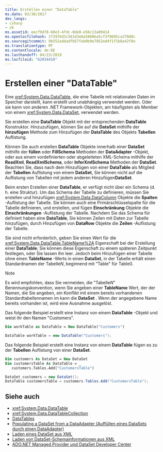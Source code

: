 ```yaml
---
title: Erstellen einer "DataTable"
ms.date: 03/30/2017
dev_langs:
- csharp
- vb
ms.assetid: eecf9d78-60e3-4fdc-8de0-e56c13a89414
ms.openlocfilehash: 272976d3c581d3e8a5860ba5cf3f9695ca370d8c
ms.sourcegitcommit: 9b552addadfb57fab0b9e7852ed4f1f1b8a42f8e
ms.translationtype: MT
ms.contentlocale: de-DE
ms.lasthandoff: 04/23/2019
ms.locfileid: "62034410"
---
```

# <a name="creating-a-datatable"></a>Erstellen einer "DataTable"
Eine <xref:System.Data.DataTable>, die eine Tabelle mit relationalen Daten im Speicher darstellt, kann erstellt und unabhängig verwendet werden. Oder sie kann von anderen .NET Framework-Objekten, am häufigsten als Member von einem <xref:System.Data.DataSet>, verwendet werden.  
  
 Sie erstellen eine **DataTable** Objekt mit der entsprechenden **DataTable** Konstruktor. Hinzuzufügen, können Sie auf die **DataSet** mithilfe der **hinzufügen** Methode zum Hinzufügen der **DataTable** des Objekts **Tabellen** Auflistung.  
  
 Können Sie auch erstellen **DataTable** Objekte innerhalb einer **DataSet** mithilfe der **füllen** oder **FillSchema** Methoden der  **DataAdapter** -Objekt, oder aus einem vordefinierten oder abgeleiteten XML-Schema mithilfe der **ReadXml**, **ReadXmlSchema**, oder **InferXmlSchema** Methoden der **DataSet**. Beachten Sie, dass nach dem Hinzufügen von einer **DataTable** als Mitglied der **Tabellen** Auflistung von einem **DataSet**, Sie können nicht auf die Auflistung von Tabellen mit jedem anderen Hinzufügen**DataSet**.  
  
 Beim ersten Erstellen einer **DataTable**, er verfügt nicht über ein Schema (d. h. eine Struktur). Um das Schema der Tabelle zu definieren, müssen Sie erstellen und hinzufügen <xref:System.Data.DataColumn> Objekte die **Spalten** -Auflistung der Tabelle. Sie können auch eine Primärschlüsselspalte für die Tabelle definieren, und erstellen, und fügen **Einschränkung** Objekte die **Einschränkungen** -Auflistung der Tabelle. Nachdem Sie das Schema für definiert haben eine **DataTable**, Sie können Zeilen mit Daten zur Tabelle hinzufügen, durch Hinzufügen von **DataRow** Objekte die **Zeilen** -Auflistung der Tabelle.  
  
 Sie sind nicht erforderlich, geben Sie einen Wert für die <xref:System.Data.DataTable.TableName%2A> Eigenschaft bei der Erstellung einer **DataTable**; Sie können diese Eigenschaft zu einem späteren Zeitpunkt festlegen, oder Sie lassen ihn leer. Jedoch beim Hinzufügen einer Tabelle ohne einen **TableName** -Werts in einen **DataSet**, in der Tabelle erhält einen Standardnamen der Tabelle*N*, beginnend mit "Table" für Table0.  
  
> [!NOTE]
>  Es wird empfohlen, dass Sie vermeiden, die "Tabelle*N*" Benennungskonvention, wenn Sie angeben einer **TableName** Wert, der der Namen, die Sie angeben, ein Konflikt mit einem bereits vorhandenen Standardtabellennamen im kann die **DataSet** . Wenn der angegebene Name bereits vorhanden ist, wird eine Ausnahme ausgelöst.  
  
 Das folgende Beispiel erstellt eine Instanz von einem **DataTable** -Objekt und weist ihr den Namen "Customers".  
  
```vb  
Dim workTable as DataTable = New DataTable("Customers")  
```  
  
```csharp  
DataTable workTable = new DataTable("Customers");  
```  
  
 Das folgende Beispiel erstellt eine Instanz von einem **DataTable** fügen es zu der **Tabellen** Auflistung von einer **DataSet**.  
  
```vb  
Dim customers As DataSet = New DataSet  
Dim customersTable As DataTable = _  
   customers.Tables.Add("CustomersTable")  
```  
  
```csharp  
DataSet customers = new DataSet();  
DataTable customersTable = customers.Tables.Add("CustomersTable");  
```  
  
## <a name="see-also"></a>Siehe auch

- <xref:System.Data.DataTable>
- <xref:System.Data.DataTableCollection>
- [DataTables](../../../../../docs/framework/data/adonet/dataset-datatable-dataview/datatables.md)
- [Populating a DataSet from a DataAdapter (Auffüllen eines DataSets durch einen DataAdapter)](../../../../../docs/framework/data/adonet/populating-a-dataset-from-a-dataadapter.md)
- [Laden eines DataSet aus XML](../../../../../docs/framework/data/adonet/dataset-datatable-dataview/loading-a-dataset-from-xml.md)
- [Laden von DataSet-Schemainformationen aus XML](../../../../../docs/framework/data/adonet/dataset-datatable-dataview/loading-dataset-schema-information-from-xml.md)
- [ADO.NET Managed Provider und DataSet Developer Center](https://go.microsoft.com/fwlink/?LinkId=217917)
